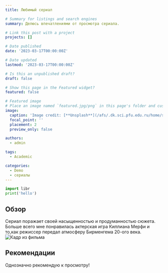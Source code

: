 ```yaml
---
title: Любимый сериал

# Summary for listings and search engines
summary: Делюсь впечатлениями от просмотра сериала.

# Link this post with a project
projects: []

# Date published
date: '2023-03-17T00:00:00Z'

# Date updated
lastmod: '2023-03-17T00:00:00Z'

# Is this an unpublished draft?
draft: false

# Show this page in the Featured widget?
featured: false

# Featured image
# Place an image named `featured.jpg/png` in this page's folder and customize its options here.
image:
  caption: 'Image credit: [**Unsplash**](/afs/.dk.sci.pfu.edu.ru/home/s/a/satatur/blog/content/post/jupyter/image/козырьки.jpg)'
  focal_point: ''
  placement: 2
  preview_only: false

authors:
  - admin

tags:
  - Academic

categories:
  - Demo
  - сериалы
---
```


```python
import libr
print('hello')
```

## Обзор

Сериал поражает своей насыщенностью и продуманностью сюжета. Больше всего мне понравилась актерская игра Киллиана Мерфи и то,как режиссер передал атмосферу Бирменгема 20-ого века.
![Кадр из фильма](/afs/.dk.sci.pfu.edu.ru/home/s/a/satatur/blog/content/post/jupyter/image/козырьки.jpg)

## Рекомендации
Однозначно рекомендую к просмотру!

